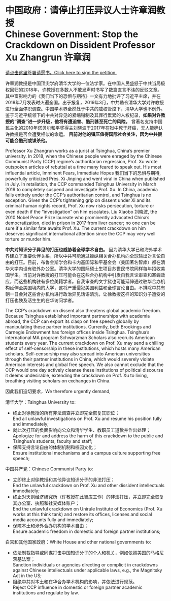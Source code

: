 # 中国政府：请停止打压异议人士许章润教授<br>Chinese Government: Stop the Crackdown on Dissident Professor Xu Zhangrun 许章润

[请点击这里签署请愿书。Click here to sign the petition.](bit.ly/2JY9R9Y)

许章润教授是中国顶尖学府清华大学的一位法学家。在中国人民盛怒于中共当局极权回归的2018年，许教授在多数人不敢发声时书写了数篇直言不讳的反驳文章。其中富影响力的《我们当下的恐惧与期待》一文有力地批评了习近平主席，并在2018年7月发表时火遍全国。出于报复，2019年3月，中共勒令清华大学对许教授进行全面停职调查。中国学术界全然处于中共的威权管控下，清华大学也不例外。鉴于习近平统领下的中共对异见的紧缩钳制及其罪行累累的人权纪录，**如果对许教授的“调查”进一步升级，他将有遭迫害、酷刑甚至死亡的风险。** 曾著名支持中国民主化的2010年诺贝尔和平奖得主刘晓波于2017年在狱中死于肝癌，无人能确认许教授是否会遭受相似的命运。 **目前对他的镇压值得国际社会关注，因为中共很可能会酷刑或谋杀他。**

Professor Xu Zhangrun works as a jurist at Tsinghua, China’s premier university. In 2018, when the Chinese people were enraged by the Chinese Communist Party (CCP) regime’s authoritarian regression, Prof. Xu wrote outspoken articles of rebuttal at a time many feared to speak out. His most influential article, Imminent Fears, Immediate Hopes 我们当下的恐惧与期待, powerfully criticized Pres. Xi Jinping and went viral in China when published in July. In retaliation, the CCP commanded Tsinghua University in March 2019 to completely suspend and investigate Prof. Xu. In China, academia falls entirely under the CCP’s authoritarian control, and Tsinghua is no exception. Given the CCP’s tightening grip on dissent under Xi and its criminal human rights record, Prof. Xu now risks persecution, torture or even death if the “investigation” on him escalates. Liu Xiaobo 刘晓波, the 2010 Nobel Peace Prize laureate who prominently advocated China’s democratization, died in prison in 2017 from liver cancer; no one can be sure if a similar fate awaits Prof. Xu. The current crackdown on him deserves significant international attention since the CCP may very well torture or murder him.

__中共对知识分子异见的打压也威胁着全球学术自由。__ 因为清华大学已和海外学术界建立了重要伙伴关系，所以中共可能通过操纵相关合办机构向全球输出对言论自由的打压。目前，布鲁金斯学会和卡内基国际和平基金会（美国著名智库）都在清华大学内设有驻外办公室。清华大学的国际硕士生项目苏世民书院同样每年招收美国学生。当前对许教授的打压可能会在这些合办机构中引发自我言论审查和寒蝉效应，而这些机构驻有多位美籍学者。自我审查的文字狱也可能延伸通过驻华合办机构延伸至美国境内的大学，这将严重侵犯美国利益和全球言论自由。不排除中共有朝一日会对这些合办机构进行政治异见话语清洗，让徐教授这样的知识分子遭受的打压也殃及活生生的在华访问学者。

The CCP’s crackdown on dissent also threatens global academic freedom. Because Tsinghua established important partnerships with academia abroad, the CCP can export its clasp on free speech globally by manipulating these partner institutions. Currently, both Brookings and Carnegie Endowment has foreign offices inside Tsinghua. Tsinghua’s international MA program Schwarzman Scholars also recruits American students every year. The current crackdown on Prof. Xu may send a chilling effect of self-censorship in these institutions, which hosts many American scholars. Self-censorship may also spread into American universities through their partner institutions in China, which would severely violate American interests and global free speech. We also cannot exclude that the CCP would one day actively cleanse these institutions of political discourse it deems undesirable, extending the crackdown on Prof. Xu to living, breathing visiting scholars on exchanges in China.

因此我们迫切要求，We therefore urgently demand,

清华大学：Tsinghua University to:

- 终止对徐教授的所有非法调查并立即完全恢复其职位；<br>End all unlawful investigations on Prof. Xu and resume his position fully and immediately;
- 就此次打压的负面影响向公众和清华学生、教职员工道歉并作出处理；<br>Apologize for and address the harm of this crackdown to the public and Tsinghua’s students, faculty and staff;
- 保障支持言论自由的体制机制和校园文化；<br>Ensure institutional mechanisms and a campus culture supporting free speech;

中国共产党：Chinese Communist Party to:

- 立即终止对徐教授和其他异议知识分子的非法打压；<br>End the unlawful crackdown on Prof. Xu and other dissident intellectuals immediately;
- 终止对天则经济研究所（许教授在此智库工作）的非法打压，并立即完全恢复其办公室、执照和社交媒体账户；<br>End the unlawful crackdown on Unirule Institute of Economics (Prof. Xu works at this think tank) and restore its offices, licenses and social media accounts fully and immediately;
- 保障本土和涉外合办机构的学术自由；<br>Ensure academic freedom in domestic and foreign partner institutions;

白宫和其他国家政府：White House and other national governments to:

- 依法制裁指导或同谋打击中国知识分子的个人和机关，例如依照美国的马格尼茨基法案；<br>Sanction individuals or agencies directing or complicit in crackdowns against Chinese intellectuals under applicable laws, e.g., the Magnitsky Act in the US;
- 阻绝中共对本土和在华合办学术机构的影响，并依法进行规范。<br>Reject CCP influence in domestic or foreign partner academic institutions and regulate by law.
